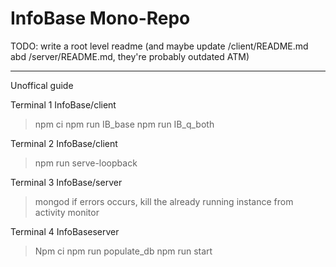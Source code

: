 # InfoBase Mono-Repo

TODO: write a root level readme (and maybe update /client/README.md abd /server/README.md, they're probably outdated ATM)

-------------------------------------------------------------------------------------------------------------------------------
Unoffical guide

Terminal 1    InfoBase/client
> npm ci
> npm run IB_base
> npm run IB_q_both

Terminal 2    InfoBase/client
> npm run serve-loopback

Terminal 3    InfoBase/server
> mongod
	if errors occurs, kill the already running instance from activity monitor
		
Terminal 4    InfoBaseserver
> Npm ci
> npm run populate_db
> npm run start 

